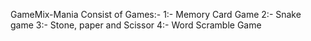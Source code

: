 GameMix-Mania Consist of Games:-
1:- Memory Card Game
2:- Snake game
3:- Stone, paper and Scissor
4:- Word Scramble Game
